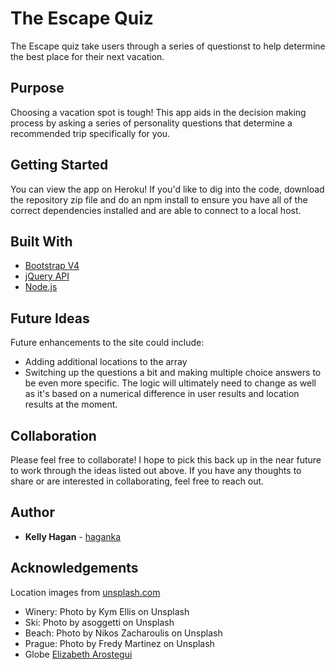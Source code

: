 # The Escape Quiz
The Escape quiz take users through a series of questionst to help determine the best place for their next vacation.

## Purpose
Choosing a vacation spot is tough! This app aids in the decision making process by asking a series of personality questions that determine a recommended trip specifically for you.

## Getting Started
You can view the app on Heroku! If you'd like to dig into the code, download the repository zip file and do an npm install to ensure you have all of the correct dependencies installed and are able to connect to a local host.

## Built With
* [Bootstrap V4](https://getbootstrap.com/docs/4.0/getting-started/introduction/) 
* [jQuery API](http://api.jquery.com/)
* [Node.js](https://nodejs.org/en/docs/)


## Future Ideas
Future enhancements to the site could include:
* Adding additional locations to the array
* Switching up the questions a bit and making multiple choice answers to be even more specific. The logic will ultimately need to change as well as it's based on a numerical difference in user results and location results at the moment.

## Collaboration
Please feel free to collaborate! I hope to pick this back up in the near future to work through the ideas listed out above. If you have any thoughts to share or are interested in collaborating, feel free to reach out.

## Author
* **Kelly Hagan** - [haganka](https://github.com/haganka)

## Acknowledgements
Location images from [unsplash.com](https://unsplash.com)
* Winery: Photo by Kym Ellis on Unsplash
* Ski: Photo by asoggetti on Unsplash
* Beach: Photo by Nikos Zacharoulis on Unsplash
* Prague: Photo by Fredy Martinez on Unsplash
* Globe [Elizabeth Arostegui](https://www.iconfinder.com/goodware)

